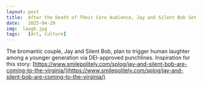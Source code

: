 ```yaml
---
layout: post
title:  After the Death of Their Core Audience, Jay and Silent Bob Set to Perform at The Virginia Theater
date:   2025-04-20
img:  laugh.jpg
tags:   [Art, Culture]
---
```


The bromantic couple, Jay and Silent Bob, plan to trigger human laughter among a younger generation via DEI-approved punchlines.
Inspiration for this story: [https://www.smilepolitely.com/splog/jay-and-silent-bob-are-coming-to-the-virginia/](https://www.smilepolitely.com/splog/jay-and-silent-bob-are-coming-to-the-virginia/)
